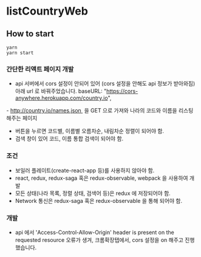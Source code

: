 # listCountryWeb

## How to start

```
yarn
yarn start
```

### 간단한 리액트 페이지 개발

- api 서버에서 cors 설정이 안되어 있어 (cors 설정을 안해도 api 정보가 받아와짐)아래 url 로 바꿔주었습니다.
  baseURL: "https://cors-anywhere.herokuapp.com/country.io",

- http://country.io/names.json  을 GET 으로 가져와 나라의 코드와 이름을 리스팅해주는 페이지

- 버튼을 누르면 코드별, 이름별 오름차순, 내림차순 정렬이 되어야 함.
- 검색 창이 있어 코드, 이름 통합 검색이 되어야 함.

### 조건

- 보일러 플레이트(create-react-app 등)를 사용하지 않아야 함.
- react, redux, redux-saga 혹은 redux-observable, webpack 을 사용하여 개발
- 모든 상태(나라 목록, 정렬 상태, 검색어 등)은 redux 에 저장되어야 함.
- Network 통신은 redux-saga 혹은 redux-observable 을 통해 되어야 함.

### 개발

- api 에서 'Access-Control-Allow-Origin' header is present on the requested resource 오류가 생겨, 크롬확장탭에서, cors 설정을 on 해주고 진행했습니다.
